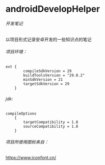 # androidDevelopHelper
###### 开发笔记
以项目形式记录安卓开发的一些知识点的笔记
###### 项目环境：

```
ext {
        compileSdkVersion = 29
        buildToolsVersion = "29.0.2"
        minSdkVersion = 21
        targetSdkVersion = 29
    }
```
###### jdk:

```
compileOptions 
    {
        targetCompatibility = 1.8
        sourceCompatibility = 1.8
    }
```
###### 项目所使用图标来自：
https://www.iconfont.cn/

